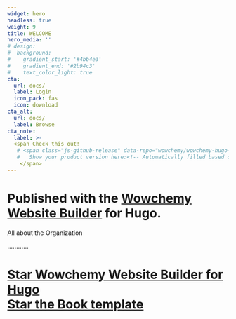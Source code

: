 ```yaml
---
widget: hero
headless: true
weight: 9
title: WELCOME
hero_media: ''
# design:
#  background:
#    gradient_start: '#4bb4e3'
#    gradient_end: '#2b94c3'
#    text_color_light: true
cta:
  url: docs/
  label: Login
  icon_pack: fas
  icon: download
cta_alt:
  url: docs/
  label: Browse
cta_note:
  label: >-
  <span Check this out!
   # <span class="js-github-release" data-repo="wowchemy/wowchemy-hugo-modules">
   #   Show your product version here:<!-- Automatically filled based on data-repo value -->
    </span>
---
```


# Published with the [Wowchemy Website Builder](https://sourcethemes.com/academic/) for Hugo.

All about the Organization

............

# <a class="github-button" href="https://github.com/wowchemy/wowchemy-hugo-modules" data-icon="octicon-star" data-size="large" data-show-count="true" aria-label="Star Wowchemy Website Builder for Hugo">Star Wowchemy Website Builder for Hugo</a><br><a class="github-button" href="https://github.com/wowchemy/starter-book" data-icon="octicon-star" data-size="large" data-show-count="true" aria-label="Star the Book template">Star the Book template</a><script async defer src="https://buttons.github.io/buttons.js"></script>
